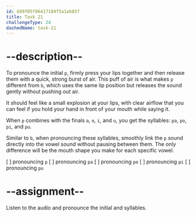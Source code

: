 ```yaml
---
id: 689f05f06417104f5a1eb85f
title: Task 21
challengeType: 24
dashedName: task-21
---
```


<!--SPEAKING-->

<!-- (Audio) A: p, pa, po, pi, pu --> 

# --description--

To pronounce the initial `p`, firmly press your lips together and then release them with a quick, strong burst of air. This puff of air is what makes `p` different from `b`, which uses the same lip position but releases the sound gently without pushing out air.

It should feel like a small explosion at your lips, with clear airflow that you can feel if you hold your hand in front of your mouth while saying it.

When `p` combines with the finals `a`, `o`, `i`, and `u`, you get the syllables: `pa`, `po`, `pi`, and `pu`.

Similar to `b`, when pronouncing these syllables, smoothly link the `p` sound directly into the vowel sound without pausing between them. The only difference will be the mouth shape you make for each specific vowel.

[ ] pronouncing `p`
[ ] pronouncing `pa`
[ ] pronouncing `po`
[ ] pronouncing `pi`
[ ] pronouncing `pu`

# --assignment--

Listen to the audio and pronounce the initial and syllables.
